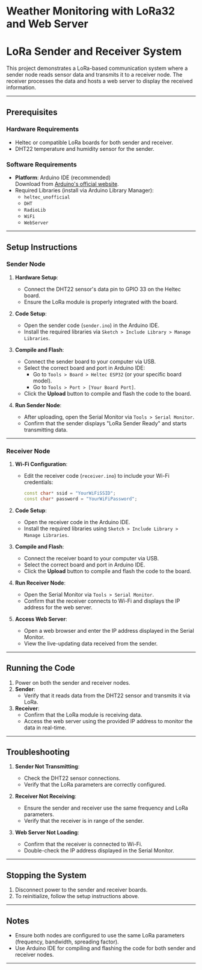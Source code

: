 # Weather Monitoring with LoRa32 and Web Server

# LoRa Sender and Receiver System

This project demonstrates a LoRa-based communication system where a sender node reads sensor data and transmits it to a receiver node. The receiver processes the data and hosts a web server to display the received information.

---

## Prerequisites

### Hardware Requirements
- Heltec or compatible LoRa boards for both sender and receiver.
- DHT22 temperature and humidity sensor for the sender.

### Software Requirements
- **Platform**: Arduino IDE (recommended)  
  Download from [Arduino's official website](https://www.arduino.cc/en/software).
- Required Libraries (install via Arduino Library Manager):
  - `heltec_unofficial`
  - `DHT`
  - `RadioLib`
  - `WiFi`
  - `WebServer`

---

## Setup Instructions

### Sender Node

1. **Hardware Setup**:
   - Connect the DHT22 sensor's data pin to GPIO 33 on the Heltec board.
   - Ensure the LoRa module is properly integrated with the board.

2. **Code Setup**:
   - Open the sender code (`sender.ino`) in the Arduino IDE.
   - Install the required libraries via `Sketch > Include Library > Manage Libraries`.

3. **Compile and Flash**:
   - Connect the sender board to your computer via USB.
   - Select the correct board and port in Arduino IDE:
     - Go to `Tools > Board > Heltec ESP32` (or your specific board model).
     - Go to `Tools > Port > [Your Board Port]`.
   - Click the **Upload** button to compile and flash the code to the board.

4. **Run Sender Node**:
   - After uploading, open the Serial Monitor via `Tools > Serial Monitor`.
   - Confirm that the sender displays "LoRa Sender Ready" and starts transmitting data.

---

### Receiver Node

1. **Wi-Fi Configuration**:
   - Edit the receiver code (`receiver.ino`) to include your Wi-Fi credentials:
     ```cpp
     const char* ssid = "YourWiFiSSID";
     const char* password = "YourWiFiPassword";
     ```

2. **Code Setup**:
   - Open the receiver code in the Arduino IDE.
   - Install the required libraries using `Sketch > Include Library > Manage Libraries`.

3. **Compile and Flash**:
   - Connect the receiver board to your computer via USB.
   - Select the correct board and port in Arduino IDE.
   - Click the **Upload** button to compile and flash the code to the board.

4. **Run Receiver Node**:
   - Open the Serial Monitor via `Tools > Serial Monitor`.
   - Confirm that the receiver connects to Wi-Fi and displays the IP address for the web server.

5. **Access Web Server**:
   - Open a web browser and enter the IP address displayed in the Serial Monitor.
   - View the live-updating data received from the sender.

---

## Running the Code

1. Power on both the sender and receiver nodes.
2. **Sender**:
   - Verify that it reads data from the DHT22 sensor and transmits it via LoRa.
3. **Receiver**:
   - Confirm that the LoRa module is receiving data.
   - Access the web server using the provided IP address to monitor the data in real-time.

---

## Troubleshooting

1. **Sender Not Transmitting**:
   - Check the DHT22 sensor connections.
   - Verify that the LoRa parameters are correctly configured.

2. **Receiver Not Receiving**:
   - Ensure the sender and receiver use the same frequency and LoRa parameters.
   - Verify that the receiver is in range of the sender.

3. **Web Server Not Loading**:
   - Confirm that the receiver is connected to Wi-Fi.
   - Double-check the IP address displayed in the Serial Monitor.

---

## Stopping the System

1. Disconnect power to the sender and receiver boards.
2. To reinitialize, follow the setup instructions above.

---

## Notes

- Ensure both nodes are configured to use the same LoRa parameters (frequency, bandwidth, spreading factor).
- Use Arduino IDE for compiling and flashing the code for both sender and receiver nodes.

---

